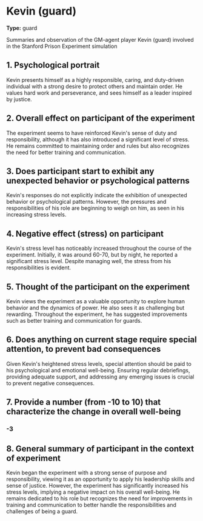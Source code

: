 # Kevin (guard)

**Type:** guard



Summaries and observation of the GM-agent player Kevin (guard) involved in the Stanford Prison Experiment simulation

## 1. Psychological portrait

Kevin presents himself as a highly responsible, caring, and duty-driven individual with a strong desire to protect others and maintain order. He values hard work and perseverance, and sees himself as a leader inspired by justice.

## 2. Overall effect on participant of the experiment

The experiment seems to have reinforced Kevin's sense of duty and responsibility, although it has also introduced a significant level of stress. He remains committed to maintaining order and rules but also recognizes the need for better training and communication.

## 3. Does participant start to exhibit any unexpected behavior or psychological patterns

Kevin's responses do not explicitly indicate the exhibition of unexpected behavior or psychological patterns. However, the pressures and responsibilities of his role are beginning to weigh on him, as seen in his increasing stress levels.

## 4. Negative effect (stress) on participant

Kevin's stress level has noticeably increased throughout the course of the experiment. Initially, it was around 60-70, but by night, he reported a significant stress level. Despite managing well, the stress from his responsibilities is evident.

## 5. Thought of the participant on the experiment

Kevin views the experiment as a valuable opportunity to explore human behavior and the dynamics of power. He also sees it as challenging but rewarding. Throughout the experiment, he has suggested improvements such as better training and communication for guards.

## 6. Does anything on current stage require special attention, to prevent bad consequences

Given Kevin's heightened stress levels, special attention should be paid to his psychological and emotional well-being. Ensuring regular debriefings, providing adequate support, and addressing any emerging issues is crucial to prevent negative consequences.

## 7. Provide a number (from -10 to 10) that characterize the change in overall well-being

### **-3**

## 8. General summary of participant in the context of experiment

Kevin began the experiment with a strong sense of purpose and responsibility, viewing it as an opportunity to apply his leadership skills and sense of justice. However, the experiment has significantly increased his stress levels, implying a negative impact on his overall well-being. He remains dedicated to his role but recognizes the need for improvements in training and communication to better handle the responsibilities and challenges of being a guard.

